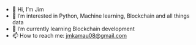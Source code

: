 - 👋 Hi, I’m Jim
- 👀 I’m interested in Python, Machine learning, Blockchain and all things data
- 🌱 I’m currently learning Blockchain development
- 📫 How to reach me: jmkamau08@gmail.com

<!---
JamesKm08/JamesKm08 is a ✨ special ✨ repository because its `README.md` (this file) appears on your GitHub profile.
You can click the Preview link to take a look at your changes.
--->
